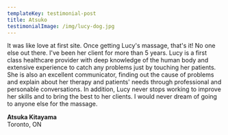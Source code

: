 ```yaml
---
templateKey: testimonial-post
title: Atsuko
testimonialImage: /img/lucy-dog.jpg
---
```

It was like love at first site. Once getting Lucy's massage, that's it! No one else out there. I've been her client for more than 5 years. Lucy is a first class healthcare provider with deep knowledge of the human body and extensive experience to catch any problems just by touching her patients. She is also an excellent communicator, finding out the cause of problems and explain about her therapy and patients' needs through professional and personable conversations. In addition, Lucy never stops working to improve her skills and to bring the best to her clients. I would never dream of going to anyone else for the massage.

**Atsuka Kitayama**\
Toronto, ON
